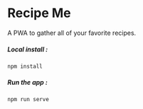 # Recipe Me 

A PWA to gather all of your favorite recipes.

##### Local install :
```
npm install
```

##### Run the app :
```
npm run serve
```